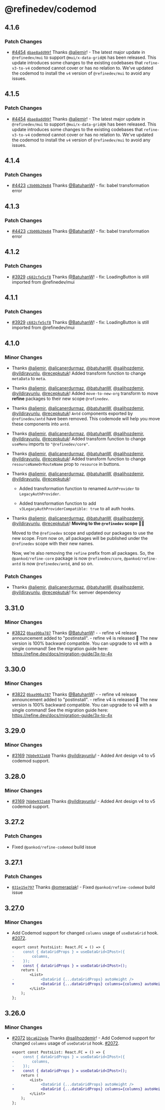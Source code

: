 # @refinedev/codemod

## 4.1.6

### Patch Changes

-   [#4454](https://github.com/refinedev/refine/pull/4454) [`4bae8add99f`](https://github.com/refinedev/refine/commit/4bae8add99fa4717fb205263a5550cc0fcfe30c0) Thanks [@aliemir](https://github.com/aliemir)! - The latest major update in `@refinedev/mui` to support `@mui/x-data-grid@6` has been released. This update introduces some changes to the existing codebases that `refine-v3-to-v4` codemod cannot cover or has no relation to. We've updated the codemod to install the `v4` version of `@refinedev/mui` to avoid any issues.

## 4.1.5

### Patch Changes

-   [#4454](https://github.com/refinedev/refine/pull/4454) [`4bae8add99f`](https://github.com/refinedev/refine/commit/4bae8add99fa4717fb205263a5550cc0fcfe30c0) Thanks [@aliemir](https://github.com/aliemir)! - The latest major update in `@refinedev/mui` to support `@mui/x-data-grid@6` has been released. This update introduces some changes to the existing codebases that `refine-v3-to-v4` codemod cannot cover or has no relation to. We've updated the codemod to install the `v4` version of `@refinedev/mui` to avoid any issues.

## 4.1.4

### Patch Changes

-   [#4423](https://github.com/refinedev/refine/pull/4423) [`c3b00b20e84`](https://github.com/refinedev/refine/commit/c3b00b20e84d00fb5c9184362ad28e1094f91e5f) Thanks [@BatuhanW](https://github.com/BatuhanW)! - fix: babel transformation error

## 4.1.3

### Patch Changes

-   [#4423](https://github.com/refinedev/refine/pull/4423) [`c3b00b20e84`](https://github.com/refinedev/refine/commit/c3b00b20e84d00fb5c9184362ad28e1094f91e5f) Thanks [@BatuhanW](https://github.com/BatuhanW)! - fix: babel transformation error

## 4.1.2

### Patch Changes

-   [#3929](https://github.com/refinedev/refine/pull/3929) [`c682cfe5cf8`](https://github.com/refinedev/refine/commit/c682cfe5cf8f056d8773e2f23481d0d6d5488c4b) Thanks [@BatuhanW](https://github.com/BatuhanW)! - fix: LoadingButton is still imported from @refinedev/mui

## 4.1.1

### Patch Changes

-   [#3929](https://github.com/refinedev/refine/pull/3929) [`c682cfe5cf8`](https://github.com/refinedev/refine/commit/c682cfe5cf8f056d8773e2f23481d0d6d5488c4b) Thanks [@BatuhanW](https://github.com/BatuhanW)! - fix: LoadingButton is still imported from @refinedev/mui

## 4.1.0

### Minor Changes

-   Thanks [@aliemir](https://github.com/aliemir), [@alicanerdurmaz](https://github.com/alicanerdurmaz), [@batuhanW](https://github.com/batuhanW), [@salihozdemir](https://github.com/salihozdemir), [@yildirayunlu](https://github.com/yildirayunlu), [@recepkutuk](https://github.com/recepkutuk)!
    Added transform function to change `metaData` to `meta`.

-   Thanks [@aliemir](https://github.com/aliemir), [@alicanerdurmaz](https://github.com/alicanerdurmaz), [@batuhanW](https://github.com/batuhanW), [@salihozdemir](https://github.com/salihozdemir), [@yildirayunlu](https://github.com/yildirayunlu), [@recepkutuk](https://github.com/recepkutuk)!
    Added `move-to-new-org` transform to move **refine** packages to their new scope `@refinedev`.

-   Thanks [@aliemir](https://github.com/aliemir), [@alicanerdurmaz](https://github.com/alicanerdurmaz), [@batuhanW](https://github.com/batuhanW), [@salihozdemir](https://github.com/salihozdemir), [@yildirayunlu](https://github.com/yildirayunlu), [@recepkutuk](https://github.com/recepkutuk)!
    `Antd` components exported by `@refinedev/antd` have been removed. This codemode will help you move these components into `antd`.

-   Thanks [@aliemir](https://github.com/aliemir), [@alicanerdurmaz](https://github.com/alicanerdurmaz), [@batuhanW](https://github.com/batuhanW), [@salihozdemir](https://github.com/salihozdemir), [@yildirayunlu](https://github.com/yildirayunlu), [@recepkutuk](https://github.com/recepkutuk)!
    Added transform function to change `useMenu` imports to `"@refinedev/core"`.

-   Thanks [@aliemir](https://github.com/aliemir), [@alicanerdurmaz](https://github.com/alicanerdurmaz), [@batuhanW](https://github.com/batuhanW), [@salihozdemir](https://github.com/salihozdemir), [@yildirayunlu](https://github.com/yildirayunlu), [@recepkutuk](https://github.com/recepkutuk)!
    Added transform function to change `resourceNameOrRouteName` prop to `resource` in buttons.

-   Thanks [@aliemir](https://github.com/aliemir), [@alicanerdurmaz](https://github.com/alicanerdurmaz), [@batuhanW](https://github.com/batuhanW), [@salihozdemir](https://github.com/salihozdemir), [@yildirayunlu](https://github.com/yildirayunlu), [@recepkutuk](https://github.com/recepkutuk)!

    -   Added transformation function to renamed `AuthProvider` to `LegacyAuthProvider`.

    -   Added transformation function to add `v3LegacyAuthProviderCompatible: true` to all auth hooks.

-   Thanks [@aliemir](https://github.com/aliemir), [@alicanerdurmaz](https://github.com/alicanerdurmaz), [@batuhanW](https://github.com/batuhanW), [@salihozdemir](https://github.com/salihozdemir), [@yildirayunlu](https://github.com/yildirayunlu), [@recepkutuk](https://github.com/recepkutuk)!
    **Moving to the `@refinedev` scope 🎉🎉**

    Moved to the `@refinedev` scope and updated our packages to use the new scope. From now on, all packages will be published under the `@refinedev` scope with their new names.

    Now, we're also removing the `refine` prefix from all packages. So, the `@pankod/refine-core` package is now `@refinedev/core`, `@pankod/refine-antd` is now `@refinedev/antd`, and so on.

### Patch Changes

-   Thanks [@aliemir](https://github.com/aliemir), [@alicanerdurmaz](https://github.com/alicanerdurmaz), [@batuhanW](https://github.com/batuhanW), [@salihozdemir](https://github.com/salihozdemir), [@yildirayunlu](https://github.com/yildirayunlu), [@recepkutuk](https://github.com/recepkutuk)!
    fix: semver dependency

## 3.31.0

### Minor Changes

-   [#3822](https://github.com/refinedev/refine/pull/3822) [`0baa99ba787`](https://github.com/refinedev/refine/commit/0baa99ba7874394d9d28d0a7b29c082c604258fb) Thanks [@BatuhanW](https://github.com/BatuhanW)! - - refine v4 release announcement added to "postinstall". - refine v4 is released 🎉 The new version is 100% backward compatible. You can upgrade to v4 with a single command! See the migration guide here: https://refine.dev/docs/migration-guide/3x-to-4x

## 3.30.0

### Minor Changes

-   [#3822](https://github.com/refinedev/refine/pull/3822) [`0baa99ba787`](https://github.com/refinedev/refine/commit/0baa99ba7874394d9d28d0a7b29c082c604258fb) Thanks [@BatuhanW](https://github.com/BatuhanW)! - - refine v4 release announcement added to "postinstall". - refine v4 is released 🎉 The new version is 100% backward compatible. You can upgrade to v4 with a single command! See the migration guide here: https://refine.dev/docs/migration-guide/3x-to-4x

## 3.29.0

### Minor Changes

-   [#3169](https://github.com/refinedev/refine/pull/3169) [`76b0e932a60`](https://github.com/refinedev/refine/commit/76b0e932a60fbbade409a26118098ffe85da6ed6) Thanks [@yildirayunlu](https://github.com/yildirayunlu)! - Added Ant design v4 to v5 codemod support.

## 3.28.0

### Minor Changes

-   [#3169](https://github.com/refinedev/refine/pull/3169) [`76b0e932a60`](https://github.com/refinedev/refine/commit/76b0e932a60fbbade409a26118098ffe85da6ed6) Thanks [@yildirayunlu](https://github.com/yildirayunlu)! - Added Ant design v4 to v5 codemod support.

## 3.27.2

### Patch Changes

-   Fixed `@pankod/refine-codemod` build issue

## 3.27.1

### Patch Changes

-   [`031e15e797`](https://github.com/refinedev/refine/commit/031e15e79731c3394623969829e5474b947371c8) Thanks [@omeraplak](https://github.com/omeraplak)! - Fixed `@pankod/refine-codemod` build issue

## 3.27.0

### Minor Changes

-   Add Codemod support for changed `columns` usage of `useDataGrid` hook. [#2072](https://github.com/refinedev/refine/pull/2072).

    ```diff
    export const PostsList: React.FC = () => {
    -    const { dataGridProps } = useDataGrid<IPost>({
    -        columns,
    -    });
    +    const { dataGridProps } = useDataGrid<IPost>();
        return (
            <List>
    -            <DataGrid {...dataGridProps} autoHeight />
    +            <DataGrid {...dataGridProps} columns={columns} autoHeight />
            </List>
        );
    };
    ```

## 3.26.0

### Minor Changes

-   [#2072](https://github.com/refinedev/refine/pull/2072) [`bbca622ede`](https://github.com/refinedev/refine/commit/bbca622eded117271350aa178b3e757c890c5bc4) Thanks [@salihozdemir](https://github.com/salihozdemir)! - Add Codemod support for changed `columns` usage of `useDataGrid` hook. [#2072](https://github.com/refinedev/refine/pull/2072).

    ```diff
    export const PostsList: React.FC = () => {
    -    const { dataGridProps } = useDataGrid<IPost>({
    -        columns,
    -    });
    +    const { dataGridProps } = useDataGrid<IPost>();
        return (
            <List>
    -            <DataGrid {...dataGridProps} autoHeight />
    +            <DataGrid {...dataGridProps} columns={columns} autoHeight />
            </List>
        );
    };
    ```
